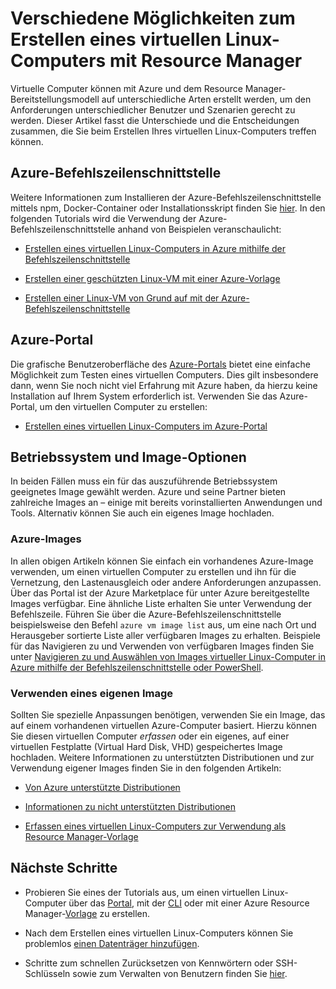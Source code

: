 <properties
	pageTitle="Verschiedene Möglichkeiten zum Erstellen eines virtuellen Linux-Computers | Microsoft Azure"
	description="Enthält eine Liste mit den verschiedenen Möglichkeiten zum Erstellen eines virtuellen Linux-Computers unter Azure und für jede Methode Links zu Tools und Tutorials."
	services="virtual-machines-linux"
	documentationCenter=""
	authors="iainfoulds"
	manager="timlt"
	editor=""
	tags="azure-resource-manager"/>

<tags
	ms.service="virtual-machines-linux"
	ms.devlang="na"
	ms.topic="get-started-article"
	ms.tgt_pltfrm="vm-linux"
	ms.workload="infrastructure-services"
	ms.date="06/14/2016"
	ms.author="iainfou"/>

# Verschiedene Möglichkeiten zum Erstellen eines virtuellen Linux-Computers mit Resource Manager

Virtuelle Computer können mit Azure und dem Resource Manager-Bereitstellungsmodell auf unterschiedliche Arten erstellt werden, um den Anforderungen unterschiedlicher Benutzer und Szenarien gerecht zu werden. Dieser Artikel fasst die Unterschiede und die Entscheidungen zusammen, die Sie beim Erstellen Ihres virtuellen Linux-Computers treffen können.

## Azure-Befehlszeilenschnittstelle 

Weitere Informationen zum Installieren der Azure-Befehlszeilenschnittstelle mittels npm, Docker-Container oder Installationsskript finden Sie [hier](../xplat-cli-install.md). In den folgenden Tutorials wird die Verwendung der Azure-Befehlszeilenschnittstelle anhand von Beispielen veranschaulicht:

* [Erstellen eines virtuellen Linux-Computers in Azure mithilfe der Befehlszeilenschnittstelle](virtual-machines-linux-quick-create-cli.md) 

* [Erstellen einer geschützten Linux-VM mit einer Azure-Vorlage](virtual-machines-linux-create-ssh-secured-vm-from-template.md)

* [Erstellen einer Linux-VM von Grund auf mit der Azure-Befehlszeilenschnittstelle](virtual-machines-linux-create-cli-complete.md)

## Azure-Portal

Die grafische Benutzeroberfläche des [Azure-Portals](https://portal.azure.com) bietet eine einfache Möglichkeit zum Testen eines virtuellen Computers. Dies gilt insbesondere dann, wenn Sie noch nicht viel Erfahrung mit Azure haben, da hierzu keine Installation auf Ihrem System erforderlich ist. Verwenden Sie das Azure-Portal, um den virtuellen Computer zu erstellen:

* [Erstellen eines virtuellen Linux-Computers im Azure-Portal](virtual-machines-linux-quick-create-portal.md) 

## Betriebssystem und Image-Optionen

In beiden Fällen muss ein für das auszuführende Betriebssystem geeignetes Image gewählt werden. Azure und seine Partner bieten zahlreiche Images an – einige mit bereits vorinstallierten Anwendungen und Tools. Alternativ können Sie auch ein eigenes Image hochladen.

### Azure-Images

In allen obigen Artikeln können Sie einfach ein vorhandenes Azure-Image verwenden, um einen virtuellen Computer zu erstellen und ihn für die Vernetzung, den Lastenausgleich oder andere Anforderungen anzupassen. Über das Portal ist der Azure Marketplace für unter Azure bereitgestellte Images verfügbar. Eine ähnliche Liste erhalten Sie unter Verwendung der Befehlszeile. Führen Sie über die Azure-Befehlszeilenschnittstelle beispielsweise den Befehl `azure vm image list` aus, um eine nach Ort und Herausgeber sortierte Liste aller verfügbaren Images zu erhalten. Beispiele für das Navigieren zu und Verwenden von verfügbaren Images finden Sie unter [Navigieren zu und Auswählen von Images virtueller Linux-Computer in Azure mithilfe der Befehlszeilenschnittstelle oder PowerShell](virtual-machines-linux-cli-ps-findimage.md).

### Verwenden eines eigenen Image

Sollten Sie spezielle Anpassungen benötigen, verwenden Sie ein Image, das auf einem vorhandenen virtuellen Azure-Computer basiert. Hierzu können Sie diesen virtuellen Computer *erfassen* oder ein eigenes, auf einer virtuellen Festplatte (Virtual Hard Disk, VHD) gespeichertes Image hochladen. Weitere Informationen zu unterstützten Distributionen und zur Verwendung eigener Images finden Sie in den folgenden Artikeln:

* [Von Azure unterstützte Distributionen](virtual-machines-linux-endorsed-distros.md)

* [Informationen zu nicht unterstützten Distributionen](virtual-machines-linux-create-upload-generic.md)

* [Erfassen eines virtuellen Linux-Computers zur Verwendung als Resource Manager-Vorlage](virtual-machines-linux-capture-image.md)

## Nächste Schritte

* Probieren Sie eines der Tutorials aus, um einen virtuellen Linux-Computer über das [Portal](virtual-machines-linux-quick-create-portal.md), mit der [CLI](virtual-machines-linux-quick-create-cli.md) oder mit einer Azure Resource Manager-[Vorlage](virtual-machines-linux-cli-deploy-templates.md) zu erstellen.

* Nach dem Erstellen eines virtuellen Linux-Computers können Sie problemlos [einen Datenträger hinzufügen](virtual-machines-linux-add-disk.md).

* Schritte zum schnellen Zurücksetzen von Kennwörtern oder SSH-Schlüsseln sowie zum Verwalten von Benutzern finden Sie [hier](virtual-machines-linux-using-vmaccess-extension.md).

<!---HONumber=AcomDC_0622_2016-->
